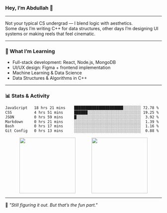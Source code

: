 ### Hey, I’m Abdullah 👋

---

Not your typical CS undergrad — I blend logic with aesthetics.  
Some days I’m writing C++ for data structures, other days I’m designing UI systems or making reels that feel cinematic.

---

### 🧠 What I’m Learning
- Full-stack development: React, Node.js, MongoDB
- UI/UX design: Figma + frontend implementation
- Machine Learning & Data Science
- Data Structures & Algorithms in C++

---

### 📊 Stats & Activity

<!--START_WAKATIME_SECTION-->
```txt
JavaScript   18 hrs 21 mins    ██████████████████████░░░░░░░░ 72.78 %
CSS          4 hrs 51 mins     ██████░░░░░░░░░░░░░░░░░░░░░░░░ 19.25 %
JSON         0 hrs 59 mins     █░░░░░░░░░░░░░░░░░░░░░░░░░░░░░  3.92 %
Markdown     0 hrs 21 mins     ░░░░░░░░░░░░░░░░░░░░░░░░░░░░░░  1.39 %
Bash         0 hrs 17 mins     ░░░░░░░░░░░░░░░░░░░░░░░░░░░░░░  1.16 %
Git Config   0 hrs 13 mins     ░░░░░░░░░░░░░░░░░░░░░░░░░░░░░░  0.88 %
```
<!--END_WAKATIME_SECTION-->

<div align="center">
  <img src="https://github-readme-stats.vercel.app/api?username=mohdabdullahmeraj&show_icons=true&theme=tokyonight&hide_border=true&hide=prs" height="180px" style="vertical-align: middle;"/>
  &nbsp;&nbsp;&nbsp;&nbsp;&nbsp;&nbsp;&nbsp;&nbsp;&nbsp;&nbsp;&nbsp;
  <img src="https://github-readme-stats.vercel.app/api/top-langs/?username=mohdabdullahmeraj&layout=compact&theme=tokyonight&hide_border=true" height="180px" style="vertical-align: middle;"/>
</div>

---

🧭 *"Still figuring it out. But that’s the fun part."*
